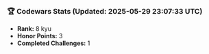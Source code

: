### 🏆 Codewars Stats (Updated: 2025-05-29 23:07:33 UTC)

- **Rank:** 8 kyu
- **Honor Points:** 3
- **Completed Challenges:** 1
